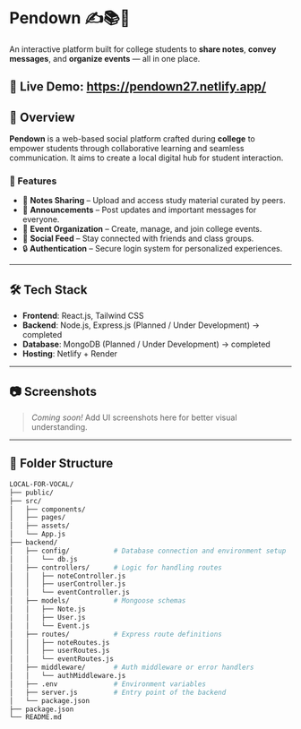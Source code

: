 # Pendown ✍️📚🎉  
An interactive platform built for college students to **share notes**, **convey messages**, and **organize events** — all in one place.

🚀 Live Demo: https://pendown27.netlify.app/
---

## 📌 Overview

**Pendown** is a web-based social platform crafted during **college** to empower students through collaborative learning and seamless communication. It aims to create a local digital hub for student interaction.

### 🌟 Features

- 📝 **Notes Sharing** – Upload and access study material curated by peers.
- 📢 **Announcements** – Post updates and important messages for everyone.
- 📅 **Event Organization** – Create, manage, and join college events.
- 💬 **Social Feed** – Stay connected with friends and class groups.
- 🔒 **Authentication** – Secure login system for personalized experiences.

---

## 🛠️ Tech Stack

- **Frontend**: React.js, Tailwind CSS  
- **Backend**: Node.js, Express.js (Planned / Under Development) -> completed 
- **Database**: MongoDB (Planned / Under Development) -> completed 
- **Hosting**: Netlify + Render

---

## 📷 Screenshots

> _Coming soon!_ Add UI screenshots here for better visual understanding.

---

## 📁 Folder Structure

```bash
LOCAL-FOR-VOCAL/
├── public/
├── src/
│   ├── components/
│   ├── pages/
│   ├── assets/
│   └── App.js
├── backend/
│   ├── config/           # Database connection and environment setup
│   │   └── db.js
│   ├── controllers/      # Logic for handling routes
│   │   ├── noteController.js
│   │   ├── userController.js
│   │   └── eventController.js
│   ├── models/           # Mongoose schemas
│   │   ├── Note.js
│   │   ├── User.js
│   │   └── Event.js
│   ├── routes/           # Express route definitions
│   │   ├── noteRoutes.js
│   │   ├── userRoutes.js
│   │   └── eventRoutes.js
│   ├── middleware/       # Auth middleware or error handlers
│   │   └── authMiddleware.js
│   ├── .env              # Environment variables
│   ├── server.js         # Entry point of the backend
│   └── package.json
├── package.json
└── README.md

